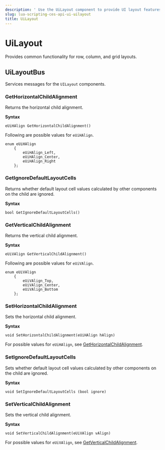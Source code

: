 ```yaml
---
description: ' Use the UiLayout component to provide UI layout features in &ALYlong;. '
slug: lua-scripting-ces-api-ui-uilayout
title: UiLayout
---
```

# UiLayout<a name="lua-scripting-ces-api-ui-uilayout"></a>

Provides common functionality for row, column, and grid layouts\.

## UiLayoutBus<a name="lua-scripting-ces-api-ui-uilayout-uilayoutbus"></a>

Services messages for the `UILayout` components\.

### GetHorizontalChildAlignment<a name="lua-scripting-ces-api-ui-uilayout-gethorizontalchildalignment"></a>

Returns the horizontal child alignment\.

**Syntax**

```
eUiHAlign GetHorizontalChildAlignment()
```

Following are possible values for `eUiHAlign`\.

```
enum eUiHAlign
    {
        eUiHAlign_Left,
        eUiHAlign_Center,
        eUiHAlign_Right
    };
```

### GetIgnoreDefaultLayoutCells<a name="lua-scripting-ces-api-ui-uilayout-getignoredefaultlayoutcells"></a>

Returns whether default layout cell values calculated by other components on the child are ignored\.

**Syntax**

```
bool GetIgnoreDefaultLayoutCells()
```

### GetVerticalChildAlignment<a name="lua-scripting-ces-api-ui-uilayout-getverticalchildalignment"></a>

Returns the vertical child alignment\.

**Syntax**

```
eUiVAlign GetVerticalChildAlignment()
```

Following are possible values for `eUiVAlign`\.

```
enum eUiVAlign
    {
        eUiVAlign_Top,
        eUiVAlign_Center,
        eUiVAlign_Bottom
    };
```

### SetHorizontalChildAlignment<a name="lua-scripting-ces-api-ui-uilayout-sethorizontalchildalignment"></a>

Sets the horizontal child alignment\.

**Syntax**

```
void SetHorizontalChildAlignment(eUiHAlign hAlign)
```

For possible values for `eUiHAlign`, see [GetHorizontalChildAlignment](#lua-scripting-ces-api-ui-uilayout-gethorizontalchildalignment)\.

### SetIgnoreDefaultLayoutCells<a name="lua-scripting-ces-api-ui-uilayout-setignoredefaultlayoutcells"></a>

Sets whether default layout cell values calculated by other components on the child are ignored\.

**Syntax**

```
void SetIgnoreDefaultLayoutCells (bool ignore)
```

### SetVerticalChildAlignment<a name="lua-scripting-ces-api-ui-uilayout-setverticalchildalignment"></a>

Sets the vertical child alignment\.

**Syntax**

```
void SetVerticalChildAlignment(eUiVAlign vAlign)
```

For possible values for `eUiVAlign`, see [GetVerticalChildAlignment](#lua-scripting-ces-api-ui-uilayout-getverticalchildalignment)\.